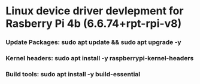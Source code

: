 # Linux device driver devlepment for Rasberry Pi 4b (6.6.74+rpt-rpi-v8)
### Update Packages: sudo apt update && sudo apt upgrade -y
### Kernel headers: sudo apt install -y raspberrypi-kernel-headers
### Build tools: sudo apt install -y build-essential

